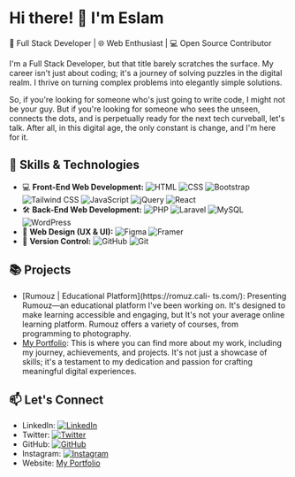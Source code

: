 # Hi there! 👋 I'm Eslam

🚀 Full Stack Developer | 🌐 Web Enthusiast | 💻 Open Source Contributor

I'm a Full Stack Developer, but that title barely scratches the surface. My career isn't just about coding; it's a journey of solving puzzles in the digital realm. I thrive on turning complex problems into elegantly simple solutions.

So, if you're looking for someone who's just going to write code, I might not be your guy. But if you're looking for someone who sees the unseen, connects the dots, and is perpetually ready for the next tech curveball, let's talk. After all, in this digital age, the only constant is change, and I'm here for it.

## 🔧 Skills & Technologies
- 💻 **Front-End Web Development:** 
  ![HTML](https://img.shields.io/badge/HTML5-E34F26?style=flat-square&logo=html5&logoColor=white)
  ![CSS](https://img.shields.io/badge/CSS3-1572B6?style=flat-square&logo=css3&logoColor=white)
  ![Bootstrap](https://img.shields.io/badge/Bootstrap-7952B3?style=flat-square&logo=bootstrap&logoColor=white)
  ![Tailwind CSS](https://img.shields.io/badge/Tailwind_CSS-38B2AC?style=flat-square&logo=tailwind-css&logoColor=white)
  ![JavaScript](https://img.shields.io/badge/JavaScript-F7DF1E?style=flat-square&logo=javascript&logoColor=black)
  ![jQuery](https://img.shields.io/badge/jQuery-0769AD?style=flat-square&logo=jquery&logoColor=white)
  ![React](https://img.shields.io/badge/React-61DAFB?style=flat-square&logo=react&logoColor=white)
- 🛠️ **Back-End Web Development:** 
  ![PHP](https://img.shields.io/badge/PHP-777BB4?style=flat-square&logo=php&logoColor=white)
  ![Laravel](https://img.shields.io/badge/Laravel-FF2D20?style=flat-square&logo=laravel&logoColor=white)
  ![MySQL](https://img.shields.io/badge/MySQL-4479A1?style=flat-square&logo=mysql&logoColor=white)
  ![WordPress](https://img.shields.io/badge/WordPress-21759B?style=flat-square&logo=wordpress&logoColor=white)
- 🎨 **Web Design (UX & UI):** 
  ![Figma](https://img.shields.io/badge/Figma-F24E1E?style=flat-square&logo=figma&logoColor=white)
  ![Framer](https://img.shields.io/badge/Framer-008EE2?style=flat-square&logo=framer&logoColor=white)
- 🔗 **Version Control:** 
  ![GitHub](https://img.shields.io/badge/GitHub-181717?style=flat-square&logo=github&logoColor=white)
  ![Git](https://img.shields.io/badge/Git-F05032?style=flat-square&logo=git&logoColor=white)


## 📚 Projects
- [Rumouz | Educational Platform](https://romuz.cali- ts.com/): Presenting Rumouz—an educational platform I've been working on. It's designed to make learning accessible and engaging, but It's not your average online learning platform. Rumouz offers a variety of courses, from programming to photography.
- [My Portfolio](https://protfolioweb.vercel.app/): This is where you can find more about my work, including my journey, achievements, and projects. It's not just a showcase of skills; it's a testament to my dedication and passion for crafting meaningful digital experiences.


## 📫 Let's Connect
- LinkedIn: [![LinkedIn](https://img.shields.io/badge/LinkedIn-0077B5?style=flat-square&logo=linkedin&logoColor=white)](https://www.linkedin.com/in/eslamdev/)
- Twitter: [![Twitter](https://img.shields.io/badge/Twitter-1DA1F2?style=flat-square&logo=twitter&logoColor=white)](@eslampy)
- GitHub: [![GitHub](https://img.shields.io/badge/GitHub-181717?style=flat-square&logo=github&logoColor=white)](https://github.com/EslamPy)
- Instagram: [![Instagram](https://img.shields.io/badge/Instagram-E4405F?style=flat-square&logo=instagram&logoColor=white)](https://www.instagram.com/eslam.py/)
- Website: [My Portfolio](https://protfolioweb.vercel.app/)
